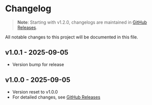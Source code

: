 # Changelog

> **Note**: Starting with v1.2.0, changelogs are maintained in [GitHub Releases](../../releases).

All notable changes to this project will be documented in this file.

## v1.0.1 - 2025-09-05
- Version bump for release

## v1.0.0 - 2025-09-05
- Version reset to v1.0.0
- For detailed changes, see [GitHub Releases](../../releases/tag/v1.0.0)

